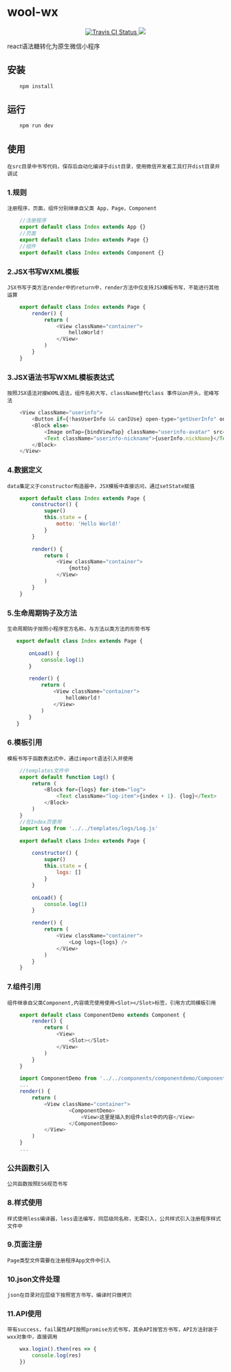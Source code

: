 # wool-wx

<p align="center">
<a href="https://travis-ci.org/WoolYang/wool-wx">
  <img src="https://travis-ci.org/WoolYang/wool-wx.svg?branch=master" alt="Travis CI Status"/>
</a>
<a href="https://codecov.io/gh/WoolYang/wool-wx">
  <img src="https://codecov.io/gh/WoolYang/wool-wx/branch/master/graph/badge.svg" />
</a>
</p> 

react语法糖转化为原生微信小程序

## 安装
```js
    npm install
```

## 运行
```js
    npm run dev
```

## 使用
    在src目录中书写代码，保存后自动化编译于dist目录，使用微信开发者工具打开dist目录并调试
### 1.规则
    注册程序，页面，组件分别继承自父类 App，Page，Component
```js
    //注册程序
    export default class Index extends App {}
    //页面
    export default class Index extends Page {}
    //组件
    export default class Index extends Component {}
```
### 2.JSX书写WXML模板
    JSX书写于类方法render中的return中，render方法中仅支持JSX模板书写，不能进行其他运算
```js  
    export default class Index extends Page {
        render() {
            return (
                <View className="container">
                    helloWorld！
                </View>
            )
        }
    }
```

### 3.JSX语法书写WXML模板表达式
    按照JSX语法对接WXML语法，组件名称大写，className替代class 事件以on开头，驼峰写法
```js
    <View className="userinfo">
        <Button if={!hasUserInfo && canIUse} open-type="getUserInfo" onGetuserinfo={getUserInfo}>获取头像昵称</Button>
        <Block else>
            <Image onTap={bindViewTap} className="userinfo-avatar" src={userInfo.avatarUrl} mode="cover"></Image>
            <Text className="userinfo-nickname">{userInfo.nickName}</Text>
        </Block>
    </View>
```
### 4.数据定义
    data集定义于constructor构造器中，JSX模板中直接访问，通过setState赋值
```js
    export default class Index extends Page {
        constructor() {
            super()
            this.state = {
                motto: 'Hello World!'
            }
        }

        render() {
            return (
                <View className="container">
                    {motto}
                </View>
            )
        }
    }
```
### 5.生命周期钩子及方法
    生命周期钩子按照小程序官方名称，与方法以类方法的形势书写
 ```js
    export default class Index extends Page {

        onLoad() {
            console.log(1)
        }

        render() {
            return (
                <View className="container">
                    helloWorld！
                </View>
            )
        }
    }
```   
### 6.模板引用
    模板书写于函数表达式中，通过import语法引入并使用
```js
    //templates文件中
    export default function Log() {
        return (
            <Block for={logs} for-item="log">
                <Text className="log-item">{index + 1}. {log}</Text>
            </Block>
        )
    }
    //在Index页使用
    import Log from '../../templates/logs/Log.js'

    export default class Index extends Page {

        constructor() {
            super()
            this.state = {
                logs: []
            }
        }

        onLoad() {
            console.log(1)
        }

        render() {
            return (
                <View className="container">
                    <Log logs={logs} />
                </View>
            )
        }
    }
```    

### 7.组件引用
    组件继承自父类Component,内容填充使用使用<Slot></Slot>标签，引用方式同模板引用
```js
    export default class ComponentDemo extends Component {
        render() {
            return (
                <View>
                    <Slot></Slot>
                </View>
            )
        }
    }

    import ComponentDemo from '../../components/componentdemo/ComponentDemo.js'
    ...
    render() {
        return (
            <View className="container">
                    <ComponentDemo>
                        <View>这里是插入到组件slot中的内容</View>
                    </ComponentDemo>
            </View>
        )
    }
    ...
```

### 公共函数引入
    公共函数按照ES6规范书写
### 8.样式使用
    样式使用less编译器，less语法编写，同层级同名称，无需引入，公共样式引入注册程序样式文件中

### 9.页面注册
    Page类型文件需要在注册程序App文件中引入

### 10.json文件处理
    json在目录对应层级下按照官方书写，编译时只做拷贝

### 11.API使用
    带有success，fail属性API按照promise方式书写，其余API按官方书写，API方法封装于wxx对象中，直接调用
```js
    wxx.login().then(res => {
        console.log(res)
    })
```
